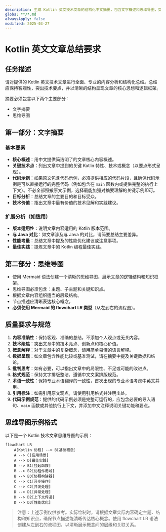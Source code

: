 ```yaml
---
description: 生成 Kotlin 英文技术文章的结构化中文摘要，包含文字概述和思维导图，突出核心技术要点和逻辑框架
globs: **/*.md
alwaysApply: false
modified: 2025-03-27
---
```

# Kotlin 英文文章总结要求

## 任务描述

请对提供的 Kotlin 英文技术文章进行全面、专业的内容分析和结构化总结。总结应保持客观性，突出技术要点，并以清晰的结构呈现文章的核心思想和逻辑框架。

摘要必须包含以下两个主要部分：

- 文字摘要
- 思维导图

## 第一部分：文字摘要

### 基本要素

- **核心概述**：用中文提供简洁明了的文章核心内容概述。
- **关键技术点**：列出文章中提到的关键 Kotlin 特性、技术或概念（以要点形式呈现）。
- **代码示例**：如果原文包含代码示例，必须提供相应的代码片段，且确保代码示例是可以直接运行的完整代码（例如包含在 `main` 函数内或提供完整的执行上下文）。不必全部照搬原文示例，选择最能加强对摘要理解的关键示例即可。
- **目标分析**：总结文章的主要目的和目标受众。
- **技术价值**：指出文章中最有价值的技术见解和实践建议。

### 扩展分析（如适用）

- **版本适用性**：说明文章内容适用的 Kotlin 版本范围。
- **与 Java 对比**：如文章涉及与 Java 的对比，请简要总结主要差异。
- **性能考量**：总结文章中提及的性能优化建议或注意事项。
- **最佳实践**：提炼文章中的 Kotlin 编程最佳实践。

## 第二部分：思维导图

- 使用 Mermaid 语法创建一个清晰的思维导图，展示文章的逻辑结构和知识框架。
- 思维导图必须包含：主题、子主题和关键知识点。
- 根据文章内容组织适当的层级结构。
- 节点描述应清晰表达核心概念。
- **必须使用 Mermaid 的 flowchart LR 类型**（从左到右的流程图）。

## 质量要求与规范

1. **内容准确性**：保持客观、准确的总结，不添加个人观点或无关内容。
2. **技术聚焦**：突出文章中的技术亮点、创新点和核心价值。
3. **概念解释**：对于文章中的复杂概念，请用简单易懂的语言解释。
4. **数据呈现**：如文章包含性能比较或基准测试，请在摘要中提及关键数据和结论。
5. **批判思考**：如有必要，可以指出文章中的局限性、不足或可能的改进点。
6. **格式规范**：保持文字排版整洁，遵循中文文案排版规范。
7. **术语一致性**：保持专业术语翻译的一致性，首次出现的专业术语考虑中英文并用。
8. **引用标注**：如需引用原文观点，请使用引用格式并注明出处。
9. **代码示例规范**：提供的代码示例必须是完整可运行的，应包含必要的导入语句、`main` 函数或其他执行上下文，并添加中文注释说明关键功能和要点。

## 思维导图示例格式

以下是一个 Kotlin 技术文章思维导图的示例：

```mermaid
flowchart LR
    A[Kotlin 协程] --> B[基础概念]
    A --> C[应用场景]
    A --> D[最佳实践]
    B --> B1[挂起函数]
    B --> B2[协程作用域]
    B --> B3[协程构建器]
    C --> C1[异步操作]
    C --> C2[并发处理]
    D --> D1[异常处理]
    D --> D2[上下文传递]
    D --> D3[性能优化]
```

> 注意：上述示例仅供参考。实际绘制时，请根据文章实际内容确定主题、结构和知识点，确保节点描述能清晰传达核心概念。使用 flowchart LR 语法创建从左到右的流程图，以清晰展示概念间的层级和关联关系。
